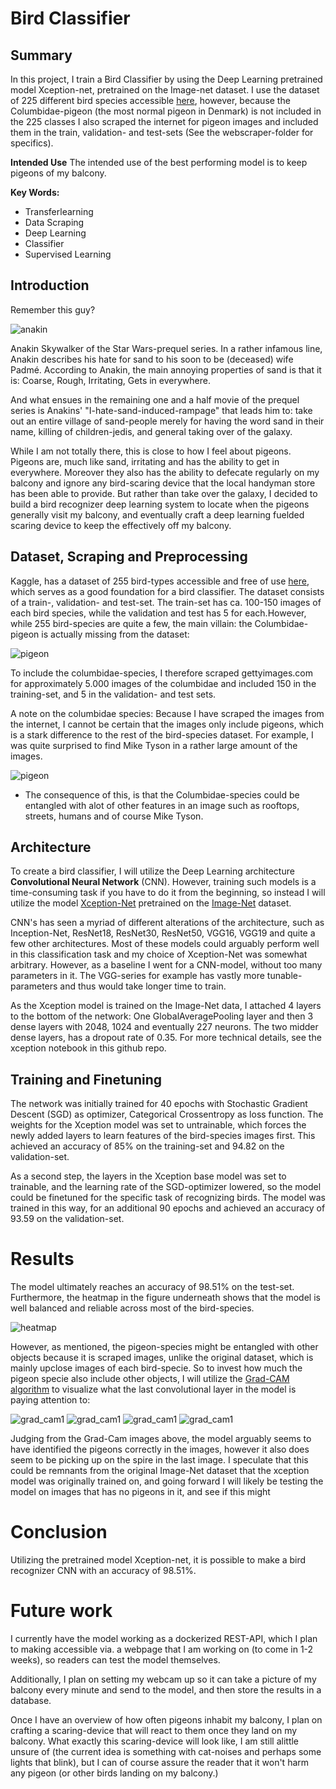 # Bird Classifier

## Summary

In this project, I train a Bird Classifier by using the Deep Learning pretrained model Xception-net, pretrained on the Image-net dataset. I use the dataset of 225 different bird species accessible [here](https://www.kaggle.com/gpiosenka/100-bird-species), however, because the Columbidae-pigeon (the most normal pigeon in Denmark) is not included in the 225 classes I also scraped the internet for pigeon images and included them in the train, validation- and test-sets (See the webscraper-folder for specifics). 

 **Intended Use** The intended use of the best performing model is to keep pigeons of my balcony.

**Key Words:**
* Transferlearning
* Data Scraping
* Deep Learning
* Classifier
* Supervised Learning

## Introduction 

Remember this guy?

![anakin](images/project_1/anakin.jpg)

Anakin Skywalker of the Star Wars-prequel series. In a rather infamous line, Anakin describes his hate for sand to his soon to be (deceased) wife Padmé. According to Anakin, the main annoying properties of sand is that it is: Coarse, Rough, Irritating, Gets in everywhere.   

And what ensues in the remaining one and a half movie of the prequel series is Anakins' "I-hate-sand-induced-rampage" that leads him to: take out an entire village of sand-people merely for having the word sand in their name, killing of children-jedis, and general taking over of the galaxy.


While I am not totally there, this is close to how I feel about pigeons. Pigeons are, much like sand, irritating  and has the ability to get in everywhere. Moreover they also has the ability to defecate regularly on my balcony and ignore any bird-scaring device that the local handyman store has been able to provide. But rather than take over the galaxy, I decided to build a bird recognizer deep learning system to locate when the pigeons generally visit my balcony, and eventually craft a deep learning fuelded scaring device to keep the effectively off my balcony.

## Dataset, Scraping and Preprocessing

Kaggle, has a dataset of 255 bird-types accessible and free of use [here](https://www.kaggle.com/gpiosenka/100-bird-species), which serves as a good foundation for a bird classifier. The dataset consists of a train-, validation- and test-set. The train-set has ca. 100-150 images of each bird species, while the validation and test has 5 for each.However, while 255 bird-species are quite a few, the main villain: the Columbidae-pigeon is actually missing from the dataset:

![pigeon](images/project_1/pigeon_1.jpg)

To include the columbidae-species, I therefore scraped gettyimages.com for approximately 5.000 images of the columbidae and included 150 in the training-set, and 5 in the validation- and test sets. 

A note on the columbidae species: Because I have scraped the images from the internet, I cannot be certain that the images only include pigeons, which is a stark difference to the rest of the bird-species dataset. For example, I was quite surprised to find Mike Tyson in a rather large amount of the images. 

![pigeon](images/project_1/tyson.jpg)

- The consequence of this, is that the  Columbidae-species could be entangled with alot of other features in an image such as rooftops, streets, humans and of course Mike Tyson.

## Architecture

To create a bird classifier, I will utilize the Deep Learning architecture **Convolutional Neural Network** (CNN).  However, training such models is a time-consuming task if you have to do it from the beginning, so instead I will utilize the model [Xception-Net](https://arxiv.org/pdf/1610.02357.pdf)
pretrained on the [Image-Net](http://www.image-net.org/) dataset.

CNN's has seen a myriad of different alterations of the architecture, such as Inception-Net, ResNet18, ResNet30, ResNet50, VGG16, VGG19 and quite a few other architectures. Most of these models could arguably perform well in this classification task and my choice of Xception-Net was somewhat arbitrary. However, as a baseline I went for a CNN-model, without too many parameters in it. The VGG-series for example has vastly more tunable-parameters and thus would take longer time to train.

As the Xception model is trained on the Image-Net data, I attached 4 layers to the bottom of the network: One GlobalAveragePooling layer and then 3 dense layers with 2048, 1024 and eventually 227 neurons. The two midder dense layers, has a dropout rate of 0.35. For more technical details, see the xception notebook in this github repo.

## Training and Finetuning

The network was initially trained for 40 epochs with Stochastic Gradient Descent (SGD) as optimizer, Categorical Crossentropy as loss function. The weights for the Xception model was set to untrainable, which forces the newly added layers to learn features of the bird-species images first. This achieved an accuracy of 85% on the training-set and 94.82 on the validation-set. 

As a second step, the layers in the Xception base model was set to trainable, and the learning rate of the SGD-optimizer lowered, so the model could be finetuned for the specific task of recognizing birds. The model was trained in this way, for an additional 90 epochs and achieved an accuracy of 93.59 on the validation-set.

# Results

The model ultimately reaches an accuracy of 98.51% on the test-set. Furthermore, the heatmap in the figure underneath shows that the model is well balanced and reliable across most of the bird-species. 

![heatmap](images/project_1/Bird_Pred_Xception_Confusion_Matrix_Visualized.png)

However, as mentioned, the pigeon-species might be entangled with other objects because it is scraped images, unlike the original dataset, which is mainly upclose images of each bird-specie. So to invest how much the pigeon specie also include other objects, I will utilize the [Grad-CAM algorithm](https://keras.io/examples/vision/grad_cam/) to visualize what the last convolutional layer in the model is paying attention to:

![grad_cam1](images/project_1/grad_cam_images/pigeon_798.jpeg)
![grad_cam1](images/project_1/grad_cam_images/pigeon_800.jpeg)
![grad_cam1](images/project_1/grad_cam_images/pigeon_802.jpeg)
![grad_cam1](images/project_1/grad_cam_images/pigeon_804.jpeg)

Judging from the Grad-Cam images above, the model arguably seems to have identified the pigeons correctly in the images, however it also does seem to be picking up on the spire in the last image. I speculate that this could be remnants from the original Image-Net dataset that the xception model was originally trained on, and going forward I will likely be testing the model on images that has no pigeons in it, and see if this might 

# Conclusion

Utilizing the pretrained model Xception-net, it is possible to make a bird recognizer CNN with an accuracy of 98.51%. 

# Future work

I currently have the model working as a dockerized REST-API, which I plan to making accessible via. a webpage that I am working on (to come in 1-2 weeks), so readers can test the model themselves. 

Additionally, I plan on setting my webcam up so it can take a picture of my balcony every minute and send to the model, and then store the results in a database. 

Once I have an overview of how often pigeons inhabit my balcony, I plan on crafting a scaring-device that will react to them once they land on my balcony. What exactly this scaring-device will look like, I am still alittle unsure of (the current idea is something with cat-noises and perhaps some lights that blink), but I can of course assure the reader that it won't harm any pigeon (or other birds landing on my balcony.)




